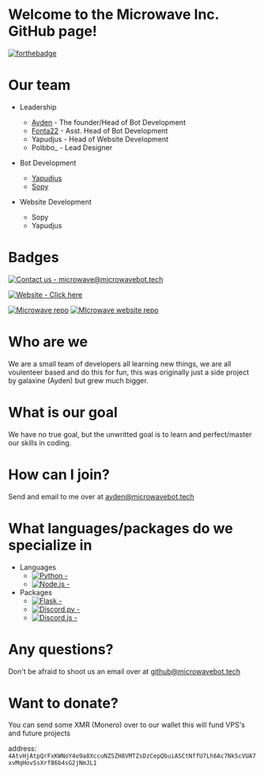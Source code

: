 # Welcome to the Microwave Inc. GitHub page!
[![forthebadge](https://forthebadge.com/images/badges/powered-by-energy-drinks.svg)](https://forthebadge.com)
# Our team

- Leadership
  - [Ayden](https://github.com/galaxine-senpai) - The founder/Head of Bot Development
  - [Fonta22](https://github.com/Fonta22) - Asst. Head of Bot Development
  - Yapudjus - Head of Website Development
  - Polbbo_ - Lead Designer

- Bot Development
  - [Yapudjus](https://github.com/yapudjus)
  - [Sopy](https://github.com/sopyb)

- Website Development
  - Sopy
  - Yapudjus
  
# Badges

[![Contact us - microwave@microwavebot.tech](https://img.shields.io/badge/Contact_us-github%40microwavebot.tech-FFFFFF?logo=Mail.Ru&logoColor=000000)](mailto:github@microwavebot.tech "Contact us")

[![Website - Click here](https://img.shields.io/badge/Website-Click_here-green?logo=html5&logoColor=orange)](https://microwavebot.tech)

[![Microwave repo](https://img.shields.io/badge/Microwave_Bot-Click_Here-blue?style=for-the-badge)](https://github.com/microwave-inc/microwave.js "Go to Microwave Bot repo")
[![MIcrowave website repo](https://img.shields.io/badge/Microwave_Website-Click_here-blue?style=for-the-badge)](https://github.com/microwave-inc/microwave-website "Go to Microwave Website repo")

# Who are we

We are a small team of developers all learning new things, we are all voulenteer based and do this for fun, this was originally just a side project by galaxine (Ayden) but grew much bigger.

# What is our goal

We have no true goal, but the unwritted goal is to learn and perfect/master our skills in coding.

# How can I join?

Send and email to me over at [ayden@microwavebot.tech](mailto:ayden@microwavebot.tech)

# What languages/packages do we specialize in

- Languages
  - [![Python -  ](https://img.shields.io/badge/Python-_-blue?logo=python)](https://python.org)
  - [![Node.js -  ](https://img.shields.io/badge/Node.js-_-green?logo=node.js)](https://node.js.org)
- Packages
  - [![Flask -  ](https://img.shields.io/badge/Flask-_-white?logo=flask)](https://flask.palletsprojects.com/)
  - [![Discord.py -  ](https://img.shields.io/badge/Discord.py-_-5865F2?logo=discord)](https://discordpy.readthedocs.io/en/stable/)
  - [![Discord.js -  ](https://img.shields.io/badge/Discord.js-_-green?logo=discord)](https://discord.js.org/#/docs/discord.js/main/general/welcome)
  
# Any questions?

Don't be afraid to shoot us an email over at [github@microwavebot.tech](mailto:github@microwavebot.tech)

# Want to donate?

You can send some XMR (Monero) over to our wallet this will fund VPS's and future projects

address: `4AtvHjAtpQrFxKWNoY4o9a8XccuNZSZH8VMTZsDzCepQbuiASCtNffU7Lh6Ac7Nk5cVUA7xvMqHovSsXrf86b4sG2jNmJL1`
